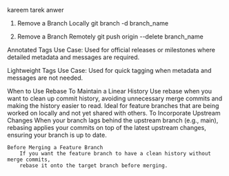 kareem tarek anwer

1. Remove a Branch Locally
git branch -d branch_name

2. Remove a Branch Remotely
git push origin --delete branch_name

Annotated Tags 
    Use Case: Used for official releases or milestones where detailed metadata and messages are required.

Lightweight Tags
    Use Case: Used for quick tagging when metadata and messages are not needed.

When to Use Rebase
    To Maintain a Linear History
        Use rebase when you want to clean up commit history, avoiding unnecessary merge commits and making the history easier to read.
        Ideal for feature branches that are being worked on locally and not yet shared with others.
    To Incorporate Upstream Changes
        When your branch lags behind the upstream branch (e.g., main), 
        rebasing applies your commits on top of the latest upstream changes, ensuring your branch is up to date.

    Before Merging a Feature Branch
        If you want the feature branch to have a clean history without merge commits, 
        rebase it onto the target branch before merging.